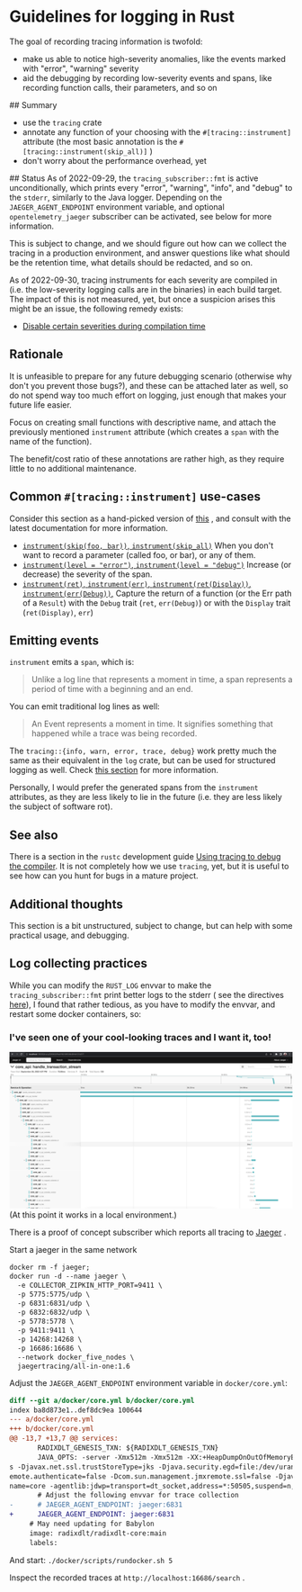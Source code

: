 # Guidelines for logging in Rust

The goal of recording tracing information is twofold:
- make us able to notice high-severity anomalies, like the events marked with "error", "warning" severity
- aid the debugging by recording low-severity events and spans, like recording
  function calls, their parameters, and so on

## Summary

- use the `tracing` crate
- annotate any function of your choosing with the `#[tracing::instrument]`
  attribute (the most basic annotation is the
  `#[tracing::instrument(skip_all)]` )
- don't worry about the performance overhead, yet

## Status
As of 2022-09-29, the `tracing_subscriber::fmt` is active unconditionally,
which prints every "error", "warning", "info", and "debug" to the `stderr`,
similarly to the Java logger.
Depending on the `JAEGER_AGENT_ENDPOINT` environment variable, and optional
`opentelemetry_jaeger` subscriber can be activated, see below for more
information.

This is subject to change, and we should figure out how can we collect the
tracing in a production environment, and answer questions like what should be
the retention time, what details should be redacted, and so on.

As of 2022-09-30, tracing instruments for each severity are compiled in (i.e.
the low-severity logging calls are in the binaries) in each build target. The
impact of this is not measured, yet, but once a suspicion arises this might be
an issue, the following remedy exists:
- [Disable certain severities during compilation time](https://docs.rs/tracing/latest/tracing/level_filters/index.html#compile-time-filters)

## Rationale
It is unfeasible to prepare for any future debugging scenario (otherwise why
don't you prevent those bugs?), and these can be attached later as well, so do
not spend way too much effort on logging, just enough that makes your future
life easier.

Focus on creating small functions with descriptive name, and attach the
previously mentioned `instrument` attribute (which creates a `span` with the
name of the function).

The benefit/cost ratio of these annotations are rather high, as they require
little to no additional maintenance.

## Common `#[tracing::instrument]` use-cases
Consider this section as a hand-picked version of
[this](https://docs.rs/tracing/latest/tracing/attr.instrument.html) , and
consult with the latest documentation for more information.

- [`instrument(skip(foo, bar))`, `instrument(skip_all)`](https://docs.rs/tracing/latest/tracing/attr.instrument.html#skipping-fields)
  When you don't want to record a parameter (called foo, or bar), or any of them.
- [`instrument(level = "error")`, `instrument(level = "debug")`](https://docs.rs/tracing/latest/tracing/attr.instrument.html#examples-2)
  Increase (or decrease) the severity of the span.
- [`instrument(ret)`, `instrument(err)`, `instrument(ret(Display))`, `instrument(err(Debug))`,](https://docs.rs/tracing/latest/tracing/attr.instrument.html#examples-2)
  Capture the return of a function (or the Err path of a `Result`) with the
  `Debug` trait (`ret`, `err(Debug)`) or with the `Display` trait
  (`ret(Display)`, `err`)

## Emitting events

`instrument` emits a `span`, which is:
> Unlike a log line that represents a moment in time, a span represents a period of time with a beginning and an end.

You can emit traditional log lines as well:
> An Event represents a moment in time. It signifies something that happened while a trace was being recorded.

The `tracing::{info, warn, error, trace, debug}` work pretty much the same as
their equivalent in the `log` crate, but can be used for structured logging as
well. 
Check [this section](https://docs.rs/tracing/latest/tracing/index.html#using-the-macros) for more information.

Personally, I would prefer the generated spans from the `instrument`
attributes, as they are less likely to lie in the future (i.e. they are less
likely the subject of software rot).

## See also
There is a section in the `rustc` development guide
[Using tracing to debug the compiler](https://rustc-dev-guide.rust-lang.org/tracing.html).
It is not completely how we use `tracing`, yet, but it is useful to see how can
you hunt for bugs in a mature project.

## Additional thoughts
This section is a bit unstructured, subject to change, but can help with some practical usage, and debugging.

## Log collecting practices
While you can modify the `RUST_LOG` envvar to make the
`tracing_subscriber::fmt` print better logs to the stderr ( see the directives
[here](https://docs.rs/tracing-subscriber/latest/tracing_subscriber/filter/struct.EnvFilter.html#directives)),
I found that rather tedious, as you have to modify the envvar, and restart some
docker containers, so:

### I've seen one of your cool-looking traces and I want it, too!

![Jaeger tracing](./jaeger_trace_screenshot.png)
(At this point it works in a local environment.)

There is a proof of concept subscriber which reports all tracing to [Jaeger](https://www.jaegertracing.io/) .

Start a jaeger in the same network
```
docker rm -f jaeger;
docker run -d --name jaeger \
  -e COLLECTOR_ZIPKIN_HTTP_PORT=9411 \
  -p 5775:5775/udp \
  -p 6831:6831/udp \
  -p 6832:6832/udp \
  -p 5778:5778 \
  -p 9411:9411 \
  -p 14268:14268 \
  -p 16686:16686 \
  --network docker_five_nodes \
  jaegertracing/all-in-one:1.6
```
Adjust the `JAEGER_AGENT_ENDPOINT` environment variable in `docker/core.yml`:
```diff
diff --git a/docker/core.yml b/docker/core.yml
index ba8d873e1..def8dc9ea 100644
--- a/docker/core.yml
+++ b/docker/core.yml
@@ -13,7 +13,7 @@ services:
       RADIXDLT_GENESIS_TXN: ${RADIXDLT_GENESIS_TXN}
       JAVA_OPTS: -server -Xmx512m -Xmx512m -XX:+HeapDumpOnOutOfMemoryError -XX:+AlwaysPreTouch -Dguice_bytecode_gen_option=DISABLED -Djavax.net.ssl.trustStore=/etc/ssl/certs/java/cacert
s -Djavax.net.ssl.trustStoreType=jks -Djava.security.egd=file:/dev/urandom -Dcom.sun.management.jmxremote.port=9011 -Dcom.sun.management.jmxremote.rmi.port=9011 -Dcom.sun.management.jmxr
emote.authenticate=false -Dcom.sun.management.jmxremote.ssl=false -Djava.rmi.server.host
name=core -agentlib:jdwp=transport=dt_socket,address=*:50505,suspend=n,server=y --enable-preview
       # Adjust the following envvar for trace collection
-      # JAEGER_AGENT_ENDPOINT: jaeger:6831
+      JAEGER_AGENT_ENDPOINT: jaeger:6831
     # May need updating for Babylon
     image: radixdlt/radixdlt-core:main
     labels:
```
And start: `./docker/scripts/rundocker.sh 5`

Inspect the recorded traces at `http://localhost:16686/search` .
